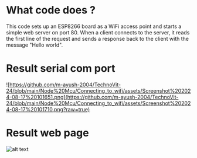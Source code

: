 # What code does ?
This code sets up an ESP8266 board as a WiFi access point and starts a simple web server on port 80. 
When a client connects to the server, it reads the first line of the request and sends a response back to the 
client with the message "Hello world".
# Result serial com port
![https://github.com/m-ayush-2004/TechnoVit-24/blob/main/Node%20Mcu/Connecting_to_wifi/assets/Screenshot%202024-08-17%20101651.png](https://github.com/m-ayush-2004/TechnoVit-24/blob/main/Node%20Mcu/Connecting_to_wifi/assets/Screenshot%202024-08-17%20101710.png?raw=true)
# Result web page
![alt text](https://github.com/m-ayush-2004/TechnoVit-24/blob/main/Node%20Mcu/Connecting_to_wifi/assets/Screenshot%202024-08-17%20101651.png?raw=true)
